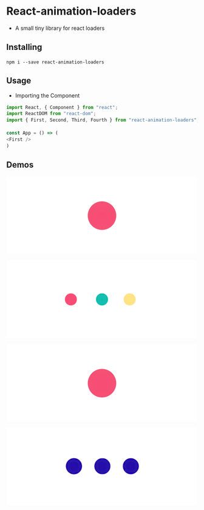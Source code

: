# React-animation-loaders

- A small tiny library for react loaders 

## Installing
```
npm i --save react-animation-loaders
```

## Usage

- Importing the Component

```js
import React, { Component } from "react";
import ReactDOM from "react-dom";
import { First, Second, Third, Fourth } from "react-animation-loaders";

const App = () => (
<First />
)

```
## Demos


![alt text](https://github.com/awnigharbia/react-animation-loaders/blob/master/demos/1.gif "First component")

![alt text](https://github.com/awnigharbia/react-animation-loaders/blob/master/demos/2.gif "Second component")

![alt text](https://github.com/awnigharbia/react-animation-loaders/blob/master/demos/3.gif "Third component")

![alt text](https://github.com/awnigharbia/react-animation-loaders/blob/master/demos/4.gif "Fourth component")
